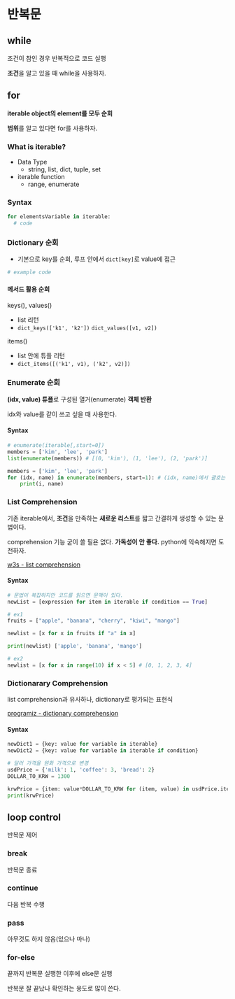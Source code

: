 # 반복문

## while

조건이 참인 경우 반복적으로 코드 실행

**조건**을 알고 있을 때 while을 사용하자.

## for

**iterable object의 element를 모두 순회**

**범위**를 알고 있다면 for를 사용하자.

### What is iterable?
  - Data Type
    - string, list, dict, tuple, set
  - iterable function
    - range, enumerate

### Syntax

```python
for elementsVariable in iterable:
  # code
```

### Dictionary 순회

- 기본으로 key를 순회, 루프 안에서 `dict[key]`로 value에 접근

```python
# example code

```

#### 메서드 활용 순회

keys(), values()
- list 리턴 
- `dict_keys(['k1', 'k2'])` `dict_values([v1, v2])`

items()
- list 안에 튜플 리턴 
- `dict_items([('k1', v1), ('k2', v2)])`

### Enumerate 순회

**(idx, value) 튜플**로 구성된 열거(enumerate) **객체 반환**

idx와 value를 같이 쓰고 싶을 때 사용한다.

#### Syntax

```python
# enumerate(iterable[,start=0])
members = ['kim', 'lee', 'park']
list(enumerate(members)) # [(0, 'kim'), (1, 'lee'), (2, 'park')]
```

```python
members = ['kim', 'lee', 'park']
for (idx, name) in enumerate(members, start=1): # (idx, name)에서 괄호는 필요없지만, 튜플임을 강조하기 위해서 써봄.
    print(i, name)
```

### List Comprehension

기존 iterable에서, **조건**을 만족하는 **새로운 리스트**를 짧고 간결하게 생성할 수 있는 문법이다.

comprehension 기능 굳이 쓸 필욘 없다. **가독성이 안 좋다.** 
python에 익숙해지면 도전하자.

[w3s - list comprehension](https://www.w3schools.com/python/python_lists_comprehension.asp)

#### Syntax

```python
# 문법이 복잡하지만 코드를 읽으면 문맥이 있다.
newList = [expression for item in iterable if condition == True]
```

```python
# ex1
fruits = ["apple", "banana", "cherry", "kiwi", "mango"]

newlist = [x for x in fruits if "a" in x]

print(newlist) ['apple', 'banana', 'mango']
```

```python
# ex2
newlist = [x for x in range(10) if x < 5] # [0, 1, 2, 3, 4]
```

### Dictionarary Comprehension

list comprehension과 유사하나, dictionary로 평가되는 표현식

[programiz - dictionary comprehension](https://www.programiz.com/python-programming/dictionary-comprehension)

#### Syntax

```python
newDict1 = {key: value for variable in iterable}
newDict2 = {key: value for variable in iterable if condition}
```

```python
# 달러 가격을 원화 가격으로 변경
usdPrice = {'milk': 1, 'coffee': 3, 'bread': 2}
DOLLAR_TO_KRW = 1300

krwPrice = {item: value*DOLLAR_TO_KRW for (item, value) in usdPrice.items()}
print(krwPrice)
```

## loop control

반복문 제어

### break

반복문 종료

### continue

다음 반복 수행

### pass

아무것도 하지 않음(있으나 마나)

### for-else

끝까지 반복문 실행한 이후에 else문 실행

반복문 잘 끝났나 확인하는 용도로 많이 쓴다.